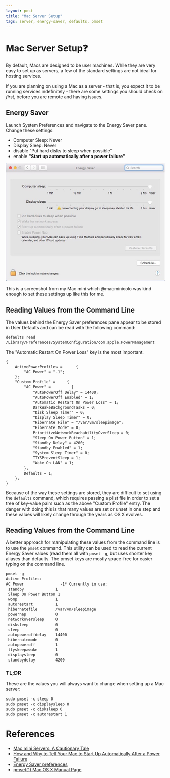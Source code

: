 ```yaml
---
layout: post
title: "Mac Server Setup"
tags: server, energy-saver, defaults, pmset
---
```


# Mac Server Setup❓

By default, Macs are designed to be user machines. While they are very easy to set up as servers, a few of the standard settings are not ideal for hosting services.

If you are planning on using a Mac as a server - that is, you expect it to be running services indefinitely - there are some settings you should check on _first_, before you are remote and having issues.

## Energy Saver

Launch System Preferences and navigate to the Energy Saver pane. Change these settings:

- Computer Sleep: Never
- Display Sleep: Never
- disable "Put hard disks to sleep when possible"
- enable **"Start up automatically after a power failure"**

![](/images/mac-server-setup-energysaver.jpg "Energy Saver system preferences pane")

This is a screenshot from my Mac mini which @macminicolo was kind enough to set these settings up like this for me.

## Reading Values from the Command Line

The values behind the Energy Saver preferences pane appear to be stored in User Defaults and can be read with the following command:

```
defaults read /Library/Preferences/SystemConfiguration/com.apple.PowerManagement
```

The "Automatic Restart On Power Loss" key is the most important.

```
{
    ActivePowerProfiles =      {
        "AC Power" = "-1";
    };
    "Custom Profile" =     {
        "AC Power" =         {
            "AutoPowerOff Delay" = 14400;
            "AutoPowerOff Enabled" = 1;
            "Automatic Restart On Power Loss" = 1;
            DarkWakeBackgroundTasks = 0;
            "Disk Sleep Timer" = 0;
            "Display Sleep Timer" = 0;
            "Hibernate File" = "/var/vm/sleepimage";
            "Hibernate Mode" = 0;
            PrioritizeNetworkReachabilityOverSleep = 0;
            "Sleep On Power Button" = 1;
            "Standby Delay" = 4200;
            "Standby Enabled" = 1;
            "System Sleep Timer" = 0;
            TTYSPreventSleep = 1;
            "Wake On LAN" = 1;
        };
        Defaults = 1;
    };
}
```

Because of the way these settings are stored, they are difficult to set using the `defaults` command, which requires passing a plist file in order to set a tree of key-value pairs such as the above "Custom Profile" entry. The danger with doing this is that many values are set or unset in one step and these values will likely change through the years as OS X evolves.

## Reading Values from the Command Line

A better approach for manipulating these values from the command line is to use the `pmset` command. This utility can be used to read the current Energy Saver values (read them all with `pmset -g`, but uses shorter key aliases than defaults. The pmset keys are mostly space-free for easier typing on the command line.

```
pmset -g
Active Profiles:
AC Power                -1* Currently in use:
 standby              1
 Sleep On Power Button 1
 womp                 1
 autorestart          1
 hibernatefile        /var/vm/sleepimage
 powernap             0
 networkoversleep     0
 disksleep            0
 sleep                0
 autopoweroffdelay    14400
 hibernatemode        0
 autopoweroff         1
 ttyskeepawake        1
 displaysleep         0
 standbydelay         4200
```

### TL;DR

These are the values you will always want to change when setting up a Mac server:

```
sudo pmset -c sleep 0
sudo pmset -c displaysleep 0
sudo pmset -c disksleep 0
sudo pmset -c autorestart 1
```

# References

- [Mac mini Servers: A Cautionary Tale](http://www.neglectedpotential.com/2012/12/mac-mini-servers-a-cautionary-tale/)
- [How and Why to Tell Your Mac to Start Up Automatically After a Power Failure](http://www.tekrevue.com/tip/mac-start-up-automatically-after-a-power-failure)
- [Energy Saver preferences](https://support.apple.com/kb/PH21704?viewlocale=en_US&locale=en_US)
- [pmset(1) Mac OS X Manual Page](https://developer.apple.com/library/mac/documentation/Darwin/Reference/ManPages/man1/pmset.1.html)


